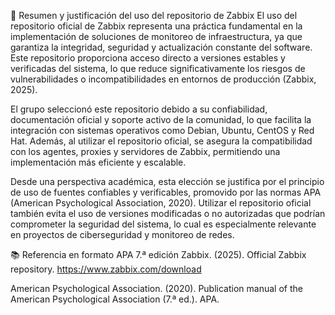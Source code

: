 📝 Resumen y justificación del uso del repositorio de Zabbix
El uso del repositorio oficial de Zabbix representa una práctica fundamental en la implementación de soluciones de monitoreo de infraestructura, ya que garantiza la integridad, seguridad y actualización constante del software. Este repositorio proporciona acceso directo a versiones estables y verificadas del sistema, lo que reduce significativamente los riesgos de vulnerabilidades o incompatibilidades en entornos de producción (Zabbix, 2025).

El grupo seleccionó este repositorio debido a su confiabilidad, documentación oficial y soporte activo de la comunidad, lo que facilita la integración con sistemas operativos como Debian, Ubuntu, CentOS y Red Hat. Además, al utilizar el repositorio oficial, se asegura la compatibilidad con los agentes, proxies y servidores de Zabbix, permitiendo una implementación más eficiente y escalable.

Desde una perspectiva académica, esta elección se justifica por el principio de uso de fuentes confiables y verificables, promovido por las normas APA (American Psychological Association, 2020). Utilizar el repositorio oficial también evita el uso de versiones modificadas o no autorizadas que podrían comprometer la seguridad del sistema, lo cual es especialmente relevante en proyectos de ciberseguridad y monitoreo de redes.

📚 Referencia en formato APA 7.ª edición
Zabbix. (2025). Official Zabbix repository. https://www.zabbix.com/download

American Psychological Association. (2020). Publication manual of the American Psychological Association (7.ª ed.). APA.
